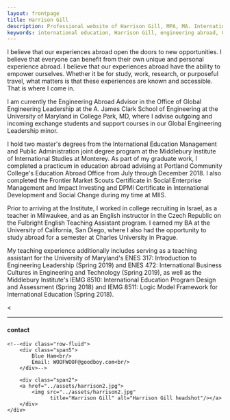```yaml
---
layout: frontpage
title: Harrison Gill
description: Professional website of Harrison Gill, MPA, MA. International educator serving as Engineering Abroad Advisor at University of Maryland.
keywords: international education, Harrison Gill, engineering abroad, University of Maryland, Middlebury Institute, Czech Republic, Israel
---
```


I believe that our experiences abroad open the doors to new opportunities. I believe that everyone can benefit from their own unique and personal experience abroad. I believe that our experiences abroad have the ability to empower ourselves. Whether it be for study, work, research, or purposeful travel, what matters is that these experiences are known and accessible. That is where I come in.

I am currently the Engineering Abroad Advisor in the Office of Global Engineering Leadership at the A. James Clark School of Engineering at the University of Maryland in College Park, MD, where I advise outgoing and incoming exchange students and support courses in our Global Engineering Leadership minor.

I hold two master's degrees from the International Education Management and Public Administration joint degree program at the Middlebury Institute of International Studies at Monterey. As part of my graduate work, I completed a practicum in education abroad advising at Portland Community College's Education Abroad Office from July through December 2018. I also completed the Frontier Market Scouts Certificate in Social Enterprise Management and Impact Investing and DPMI Certificate in International Development and Social Change during my time at MIIS.

Prior to arriving at the Institute, I worked in college recruiting in Israel, as a teacher in Milwaukee, and as an English instructor in the Czech Republic on the Fulbright English Teaching Assistant program. I earned my BA at the University of California, San Diego, where I also had the opportunity to study abroad for a semester at Charles University in Prague.

My teaching experience additionally includes serving as a teaching assistant for the University of Maryland's ENES 317: Introduction to Engineering Leadership (Spring 2019) and ENES 472: International Business Cultures in Engineering and Technology (Spring 2019), as well as the Middlebury Institute's IEMG 8510: International Education Program Design and Assessment (Spring 2018) and IEMG 8511: Logic Model Framework for International Education (Spring 2018).

<<!--[curriculum vitae ![CV as pdf]({{ BASE_PATH }}/pages/icons16/pdf-icon.png)]({{ BASE_PATH }}/assets/CV.pdf)<br/>-->


---


<div class="container">
<h4><a name="contact"></a>contact</h4>

    <!--<div class="row-fluid">
        <div class="span5">
            Blue Ham<br/>
            Email: WOOFWOOF@goodboy.com<br/>
        </div>-->

        <div class="span2">
        <a href="../assets/harrison2.jpg">
            <img src="../assets/harrison2.jpg"
                  title="Harrison Gill" alt="Harrison Gill headshot"/></a>
        </div>
    </div>
</div>

<!--<div class="navbar">
  <div class="navbar-inner">
      <ul class="nav">
          <li><a href="{{ BASE_PATH }}/assets/CV.pdf">cv</a></li>
          <li><a href="https://github.com/mbcarlos">GitHub</a></li>
          <li><a href="https://twitter.com/dog_feelings">Twitter (@dog_feelings)</a></li>
      </ul>
  </div>
</div>-->